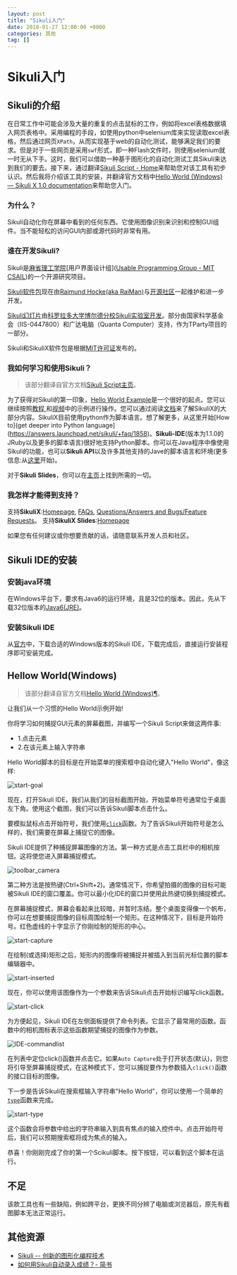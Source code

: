 ```yaml
---
layout: post
title: "Sikuli入门"
date: 2018-01-27 12:00:00 +0800
categories: 其他
tag: []
---   
```


# Sikuli入门

## Sikuli的介绍

在日常工作中可能会涉及大量的重复的点击鼠标的工作，例如将excel表格数据填入网页表格中。采用编程的手段，如使用python中selenium库来实现读取excel表格，然后通过网页`XPath`，从而实现基于web的自动化测试，能够满足我们的要求。但是对于一些网页是采用`swf`形式，即一种Flash文件时，则使用selenium就一时无从下手。这时，我们可以借助一种基于图形化的自动化测试工具Sikuli来达到我们的要去。接下来，通过翻译[Sikuli Script - Home](http://www.sikuli.org/)来帮助您对该工具有初步认识。然后我将介绍该工具的安装，并翻译官方文档中[Hello World (Windows) — Sikuli X 1.0 documentation](http://doc.sikuli.org/tutorials/helloworld/helloworld-win.html)来帮助您入门。


### 为什么？

Sikuli自动化你在屏幕中看到的任何东西。它使用图像识别来识别和控制GUI组件。当不能轻松的访问GUI内部或源代码时非常有用。

### 谁在开发Sikuli?

Sikuli是[麻省理工学院](http://www.csail.mit.edu/)[用户界面设计组]([Usable Programming Group - MIT CSAIL](http://up.csail.mit.edu/))的一个开源研究项目。

[Sikuli软件包](http://sikulix.com/)现在由[Raimund Hocke(aka RaiMan)](https://github.com/RaiMan)与[开源社区](https://launchpad.net/sikuli/+topcontributors)一起维护和进一步开发。

[Sikuli幻灯片](http://slides.sikuli.org/)由[科罗拉多大学博尔德分校](https://www.colorado.edu/)[Sikuli实验室开发](http://lab.sikuli.org/)。部分由国家科学基金会（IIS-0447800）和广达电脑（Quanta Computer）支持，作为TParty项目的一部分。

Sikuli和SikuliX软件包是根据[MIT许可证](https://opensource.org/licenses/mit-license.php)发布的。

### 我如何学习和使用Sikuli？

>该部分翻译自官方文档[Sikuli Script主页](http://www.sikuli.org/)。

为了获得对Sikuli的第一印象，[Hello World Example](http://doc.sikuli.org/tutorials/helloworld/helloworld-win.html)是一个很好的起点。您可以继续按照[教程 ](http://doc.sikuli.org/tutorials/index.html)和[视频](http://www.sikuli.org/videos.html)中的示例进行操作。您可以通过阅读[文档](http://sikulix-2014.readthedocs.io/en/latest/index.html)来了解SikuliX的大部分内容。SikuliX目前使用python作为脚本语言。想了解更多，从这里开始[How to](get deeper into Python language](https://answers.launchpad.net/sikuli/+faq/1858)。**Sikuli-IDE**(版本为1.1.0的JRuby以及更多的脚本语言)很好地支持Python脚本。你可以在Java程序中像使用Sikuli的功能，也可以**Sikuli API**以及许多其他支持的Jave的脚本语言和环境(更多信息:从[这里](http://sikulix.com/)开始)。

对于**Sikuli Slides**，你可以在[主页](http://slides.sikuli.org/)上找到所需的一切。

### 我怎样才能得到支持？

支持**SikuliX**:[Homepage](http://sikulix.com/), [FAQs](https://answers.launchpad.net/sikuli/+faqs), [Questions/Answers and Bugs/Feature Requests](https://answers.launchpad.net/sikuli)。
支持**SikuliX Slides**:[Homepage](http://slides.sikuli.org/)

如果您有任何建议或你想要贡献的话，请随意联系开发人员和社区。

## Sikuli IDE的安装

### 安装java环境

在Windows平台下，要求有Java6的运行环境，且是32位的版本。因此，先从下载32位版本的[Java6(JRE)](http://www.oracle.com/technetwork/java/javase/downloads/jre6-downloads-1637595.html)。

### 安装Sikuli IDE

从[官方](http://www.sikuli.org/downloadrc3.html)中，下载合适的Windows版本的Sikuli IDE，下载完成后，直接运行安装程序即可安装完成。

## Hellow World(Windows)

>该部分翻译自官方文档[Hello World (Windows)¶](http://doc.sikuli.org/tutorials/helloworld/helloworld-win.html)。

让我们从一个习惯的Hello World示例开始!

你将学习如何捕捉GUI元素的屏幕截图，并编写一个Sikuli Script来做这两件事:

- 1.点击元素
- 2.在该元素上输入字符串

Hello World脚本的目标是在开始菜单的搜索框中自动化键入"Hello World"，像这样:

![start-goal](http://p32dsli77.bkt.clouddn.com/20180127-start-goal.png)

现在，打开Sikuli IDE，我们从我们的目标截图开始，开始菜单符号通常位于桌面左下角。使用这个截图，我们可以告诉Sikuli脚本点击什么。

要模拟鼠标点击开始符号，我们使用[`click`](http://doc.sikuli.org/region.html#Region.click)函数。为了告诉Sikuli开始符号是怎么样的，我们需要在屏幕上捕捉它的图像。

Sikuli IDE提供了种捕捉屏幕图像的方法。第一种方式是点击工具栏中的相机按钮。这将使您进入屏幕捕捉模式。

![toolbar_camera](http://p32dsli77.bkt.clouddn.com/20180127-toolbar_camera.png)

第二种方法是按热键(Ctrl+Shift+2)。通常情况下，你希望拍摄的图像的目标可能被Sikuli IDE的窗口覆盖。你可以最小化IDE的窗口并使用此热键切换到捕捉模式。

在屏幕捕捉模式，屏幕会看起来比较暗，并暂时冻结。整个桌面变得像一个帆布，你可以在想要捕捉图像的目标周围绘制一个矩形。在这种情况下，目标是开始符号。红色虚线的十字显示了你刚绘制的矩形的中心。

![start-capture](http://p32dsli77.bkt.clouddn.com/20180127-start-capture.png)

在绘制(或选择)矩形之后，矩形内的图像将被捕捉并被插入到当前光标位置的脚本编辑器中。

![start-inserted](http://p32dsli77.bkt.clouddn.com/20180127-start-inserted.png)

现在，你可以使用该图像作为一个参数来告诉Sikuli点击开始标识编写click函数。

![start-click](http://p32dsli77.bkt.clouddn.com/20180127-start-click.png)

为方便起见，Sikuli IDE在左侧面板提供了命令列表。它显示了最常用的函数。函数中的相机图标表示这些函数期望捕捉的图像作为参数。

![IDE-commandlist](http://p32dsli77.bkt.clouddn.com/20180127-IDE-commandlist.png)

在列表中定位click()函数并点击它。如果`Auto Capture`处于打开状态(默认)，则您将引导至屏幕捕捉模式，在这种模式下，您可以捕捉要作为参数插入`click()`函数的接口目标的图像。

下一步是告诉Sikuli在搜索框输入字符串"Hello World"，你可以使用一个简单的[`type`](http://doc.sikuli.org/region.html#Region.type)函数来完成。

![start-type](http://p32dsli77.bkt.clouddn.com/20180127-start-type.png)

这个函数会将参数中给出的字符串输入到具有焦点的输入控件中。点击开始符号后，我们可以预期搜索框将成为焦点的输入。

恭喜！你刚刚完成了你的第一个Scikuli脚本。按下按钮，可以看到这个脚本在运行。

## 不足

该款工具也有一些缺陷，例如跨平台，更换不同分辨了电脑或浏览器后，原先有截图脚本无法正常运行。

## 其他资源

- [Sikuli -- 创新的图形化编程技术](https://www.ibm.com/developerworks/cn/opensource/os-cn-sikuli/index.html)
- [如何用Sikuli自动录入成绩？- 简书](https://www.jianshu.com/p/83f5c3e66cc0)